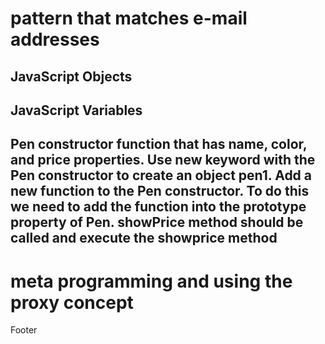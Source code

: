 <!DOCTYPE html>
<html>
    <head>
        <title>Email Validation</title>
    </head>
    <body>
<h1>pattern that matches e-mail addresses</h1>
        <script>
        function valid_email(str)
{
var mailformat = /^\w+([\.-]?\w+)@\w+([\.-]?\w+)(\.\w{2,3})+$/;  
if(mailformat.test(str))
{  
document.write("Valid email address!");  
}  
else  
{  
document.write("You have entered an invalid email address!");  
}
}

valid_email('me-info@example.com');
        </script>
        <h2>JavaScript Objects</h2>

<p id="demo"></p>

<script>
// Initialize an object
const car = {
     type:'volvo',
    color: 'Red',
    number: 5   
};

// Initialize another object
const somemore = {
    vechicle:'car',
    fruit: 'Mango',
    movies: ["Spider Man", "Conjuring"],   
};

// Merge the objects
document.write("assign() method :"+"    ");
document.write(Object.assign(car, somemore));
document.write("<br>"+"isFrozen() method  :"+" ");
document.write(Object.isFrozen(car));

function vechicles() {
    this.name = 'bike';
}
function bullet() {
    vechicles.call(this);
}
bullet.prototype = Object.create(vechicles.prototype);
const app = new bullet();
document.write("<br>"+"create() method  :"+" ");
document.write(app.name);
const obj=Object.seal(car);
obj.color='black';
document.write("<br>"+"seal() method  :"+" ");
document.write(obj.color);
document.write("<br>"+"isSealed() method  :"+" ");
document.write(Object.isSealed(car));
</script>
<h2>JavaScript Variables</h2>

<p id="demo"></p>

<script>
const o = {
  a: 1,
  b: 2,
  proto: {
    c: 3,
  },
};

document.write(o.a); // 1
document.write("<br>");
document.write(o.b); // 2
document.write("<br>");
document.write(o.c); // 3
document.write("<br>");
</script>
<h2>Pen constructor function that has name, color, and price properties. Use new keyword with the Pen constructor to create an object pen1. Add a new function to the Pen constructor. To do this we need to add the function into the prototype property of Pen. showPrice method should be called and execute the showprice method</h2>
<script>
function Pen(name, color, price) {
    this.name = name;
    this.color = color;
    this.price = price;
}
const pen1 = new Pen("Marker", "Blue", "$3");
Pen.prototype.showPrice = function(){
    document.write(`Price of ${this.name} is ${this.price}`);
}
pen1.showPrice();
</script>
<h1>meta programming and using the proxy concept</h1>
<script>
let handler = {
  get(target, name) {
    return name in target ? target[name] : "SRAVANI";
  }
}

let p = new Proxy({}, handler)
p.a = 1
document.write(p.a+"<br>"+ p.b);
</script>
    </body>
</html>
Footer
